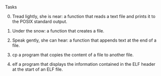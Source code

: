 Tasks

0. Tread lightly, she is near:
a function that reads a text file and prints it to the POSIX standard output.

1. Under the snow:
 a function that creates a file.

2. Speak gently, she can hear:
a function that appends text at the end of a file.

3. cp
a program that copies the content of a file to another file.

4. elf
a program that displays the information contained in the ELF header at the start of an ELF file.
